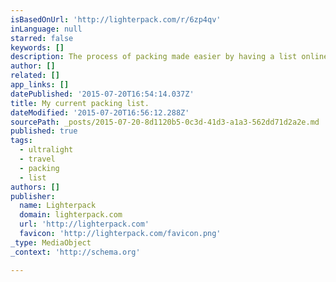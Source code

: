 ```yaml
---
isBasedOnUrl: 'http://lighterpack.com/r/6zp4qv'
inLanguage: null
starred: false
keywords: []
description: The process of packing made easier by having a list online. With this service I can easily keep in track how much everything weights and am I getting any grams away with upgrading existing items.
author: []
related: []
app_links: []
datePublished: '2015-07-20T16:54:14.037Z'
title: My current packing list.
dateModified: '2015-07-20T16:56:12.288Z'
sourcePath: _posts/2015-07-20-8d1120b5-0c3d-41d3-a1a3-562dd71d2a2e.md
published: true
tags:
  - ultralight
  - travel
  - packing
  - list
authors: []
publisher:
  name: Lighterpack
  domain: lighterpack.com
  url: 'http://lighterpack.com'
  favicon: 'http://lighterpack.com/favicon.png'
_type: MediaObject
_context: 'http://schema.org'

---
```

<article style=""><h1></h1><p></p></article>